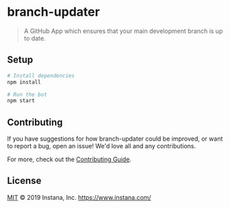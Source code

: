 # branch-updater

> A GitHub App which ensures that your main development branch is up to date.

## Setup

```sh
# Install dependencies
npm install

# Run the bot
npm start
```

## Contributing

If you have suggestions for how branch-updater could be improved, or want to report a bug, open an issue! We'd love all and any contributions.

For more, check out the [Contributing Guide](CONTRIBUTING.md).

## License

[MIT](LICENSE) © 2019 Instana, Inc. https://www.instana.com/
